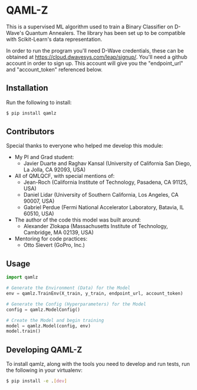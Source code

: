 # QAML-Z
This is a supervised ML algorithm used to train a Binary Classifier on D-Wave's Quantum Annealers. The library has been set up to be compatible with Scikit-Learn's data representation. 

In order to run the program you'll need D-Wave credentials, these can be obtained at https://cloud.dwavesys.com/leap/signup/. You'll need a github account in order to sign up. This account will give you the "endpoint_url" and "account_token" referenced below.

## Installation
Run the following to install:
```bash
$ pip install qamlz
```

## Contributors
Special thanks to everyone who helped me develop this module:
- My PI and Grad student:
    - Javier Duarte and Raghav Kansal (University of California San Diego, La Jolla, CA 92093, USA)
- All of QMLQCF, with special mentions of:
    - Jean-Roch (California Institute of Technology, Pasadena, CA 91125, USA)
    - Daniel Lidar (University of Southern California, Los Angeles, CA 90007, USA)
    - Gabriel Perdue (Fermi National Accelerator Laboratory, Batavia, IL 60510, USA)
- The author of the code this model was built around:
    - Alexander Zlokapa (Massachusetts Institute of Technology, Cambridge, MA 02139, USA)
- Mentoring for code practices:
    - Otto Sievert (GoPro, Inc.)

## Usage
```python
import qamlz

# Generate the Environment (Data) for the Model
env = qamlz.TrainEnv(X_train, y_train, endpoint_url, account_token)

# Generate the Config (Hyperparameters) for the Model
config = qamlz.ModelConfig()

# Create the Model and begin training
model = qamlz.Model(config, env)
model.train()
```

## Developing QAML-Z
To install qamlz, along with the tools you need to develop and run tests, run the following in your virtualenv:
```bash
$ pip install -e .[dev]
```